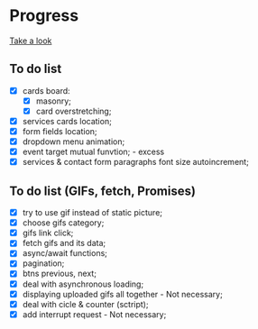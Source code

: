 # Progress

[Take a look](https://dariaazanovich.github.io/frontend-lab/workflow/landing-page/)

## To do list
- [x] cards board:
    - [x] masonry;
    - [x] card overstretching;
- [x] services cards location;
- [x] form fields location;
- [x] dropdown menu animation;
- [x] event target mutual funvtion; - excess
- [x] services & contact form paragraphs font size autoincrement;

## To do list (GIFs, fetch, Promises)
- [x] try to use gif instead of static picture;
- [x] choose gifs category;
- [x] gifs link click;
- [x] fetch gifs and its data;
- [x] async/await functions;
- [x] pagination;
- [x] btns previous, next;
- [x] deal with asynchronous loading;
- [x] displaying uploaded gifs all together - Not necessary;
- [x] deal with cicle & counter (sctript);
- [x] add interrupt request - Not necessary;